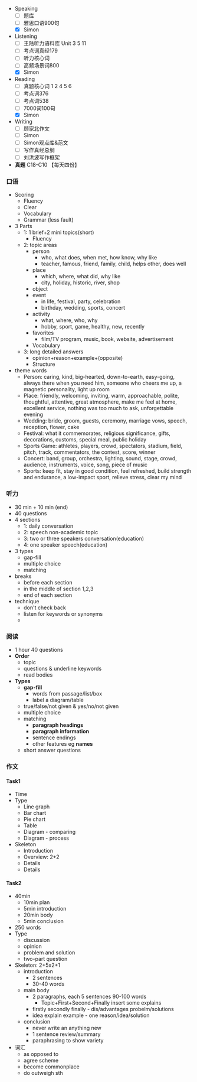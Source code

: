 
- Speaking
    - [ ] 题库
    - [ ] 雅思口语900句
    - [x] Simon

- Listening
    - [ ] 王陆听力语料库 Unit 3 5 11
    - [ ] 考点词真经179
    - [ ] 听力核心词
    - [ ] 高频场景词800
    - [x] Simon

- Reading
    - [ ] 真题核心词 1 2 4 5 6
    - [ ] 考点词376
    - [ ] 考点词538
    - [ ] 7000词100句
    - [x] Simon

- Writing
    - [ ] 顾家北作文
    - [ ] Simon
    - [ ] Simon观点库&范文
    - [ ] 写作真经总纲
    - [ ] 刘洪波写作框架

- **真题** C18-C10 【每天四份】

### 口语

- Scoring
    - Fluency
    - Clear
    - Vocabulary
    - Grammar (less fault)
- 3 Parts
    - 1: 1 brief+2 mini topics(short)
        - Fluency
    - 2: topic areas
        - person
            - who, what does, when met, how know, why like
            - teacher, famous, friend, family, child, helps other, does well
        - place
            - which, where, what did, why like
            - city, holiday, historic, river, shop
        - object
        - event
            - in life, festival, party, celebration
            - birthday, wedding, sports, concert
        - activity
            - what, where, who, why
            - hobby, sport, game, healthy, new, recently
        - favorites
            - film/TV program, music, book, website, advertisement
        - Vocabulary
    - 3: long detailed answers
        - opinion+reason+example+(opposite)
        - Structure
- theme words
    - Person: caring, kind, big-hearted, down-to-earth, easy-going, always there when you need him, someone who cheers me up, a magnetic personality, light up room
    - Place: friendly, welcoming, inviting, warm, approachable, polite, thoughtful, attentive, great atmosphere, make me feel at home, excellent service, nothing was too much to ask, unforgettable evening
    - Wedding: bride, groom, guests, ceremony, marriage vows, speech, reception, flower, cake
    - Festival: what it commemorates, religious significance, gifts, decorations, customs, special meal, public holiday
    - Sports Game: athletes, players, crowd, spectators, stadium, field, pitch, track, commentators, the contest, score, winner
    - Concert: band, group, orchestra, lighting, sound, stage, crowd, audience, instruments, voice, song, piece of music
    - Sports: keep fit, stay in good condition, feel refreshed, build strength and endurance, a low-impact sport, relieve stress, clear my mind

### 听力


- 30 min + 10 min (end)
- 40 questions
- 4 sections
    - 1: daily conversation
    - 2: speech non-academic topic
    - 3: two or three speakers conversation(education)
    - 4: one speaker speech(education)
- 3 types
    - gap-fill
    - multiple choice
    - matching
- breaks
    - before each section
    - in the middle of section 1,2,3
    - end of each section
- technique
    - don't check back
    - listen for keywords or synonyms
    - 


### 阅读

- 1 hour 40 questions
- **Order**
    - topic
    - questions & underline keywords
    - read bodies
- **Types**
    - **gap-fill**
        - words from passage/list/box
        - label a diagram/table
    - true/false/not given & yes/no/not given
    - multiple choice
    - matching
        - **paragraph headings**
        - **paragraph information**
        - sentence endings
        - other features eg **names**
    - short answer questions

### 作文

#### Task1

- Time
- Type
    - Line graph
    - Bar chart
    - Pie chart
    - Table
    - Diagram - comparing
    - Diagram - process
- Skeleton
    - Introduction
    - Overview: 2+2
    - Details
    - Details

#### Task2

- 40min
    - 10min plan
    - 5min introduction
    - 20min body
    - 5min conclusion
- 250 words
- Type
    - discussion
    - opinion
    - problem and solution
    - two-part question
- Skeleton: 2+5x2+1
    - introduction
        - 2 sentences
        - 30-40 words
    - main body
        - 2 paragraphs, each 5 sentences  90-100 words
            - Topic+First+Second+Finally insert some explains
        - firstly secondly finally - dis/advantages probelm/solutions
        - idea explain example - one reason/idea/solution
    - conclusion
        - never write an anything new
        - 1 sentence review/summary
        - paraphrasing to show variety
- 词汇
    - as opposed to
    - agree scheme
    - become commonplace
    - do outweigh sth